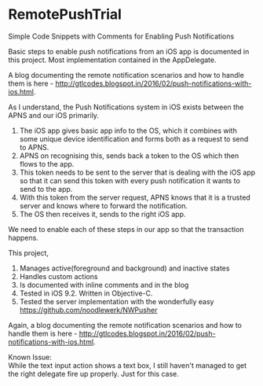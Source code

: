 # RemotePushTrial
Simple Code Snippets with Comments for Enabling Push Notifications

Basic steps to enable push notifications from an iOS app is documented in this project. Most implementation contained in the AppDelegate.

A blog documenting the remote notification scenarios and how to handle them is here - http://gtlcodes.blogspot.in/2016/02/push-notifications-with-ios.html. 

As I understand, the Push Notifications system in iOS exists between the APNS and our iOS primarily. 

1) The iOS app gives basic app info to the OS, which it combines with some unique device identification and forms both as a request to send to APNS.
2) APNS on recognising this, sends back a token to the OS which then flows to the app. 
3) This token needs to be sent to the server that is dealing with the iOS app so that it can send this token with every push notification it wants to send to the app. 
4) With this token from the server request, APNS knows that it is a trusted server and knows where to forward the notification. 
5) The OS then receives it, sends to the right iOS app. 

We need to enable each of these steps in our app so that the transaction happens. 


This project,

1) Manages active(foreground and background) and inactive states <br>
2) Handles custom actions<br>
3) Is documented with inline comments and in the blog<br>
4) Tested in iOS 9.2. Written in Objective-C.<br>
5) Tested the server implementation with the wonderfully easy https://github.com/noodlewerk/NWPusher

Again, a blog documenting the remote notification scenarios and how to handle them is here - http://gtlcodes.blogspot.in/2016/02/push-notifications-with-ios.html. 

Known Issue:<br>
While the text input action shows a text box, I still haven't managed to get the right delegate fire up properly. Just for this case. 


